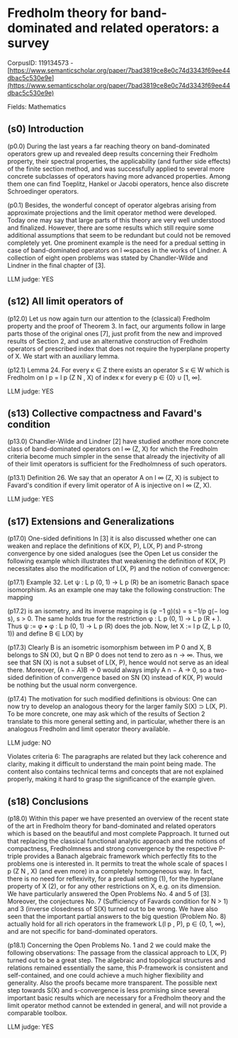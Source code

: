 # Fredholm theory for band-dominated and related operators: a survey

CorpusID: 119134573 - [https://www.semanticscholar.org/paper/7bad3819ce8e0c74d3343f69ee44dbac5c530e9e](https://www.semanticscholar.org/paper/7bad3819ce8e0c74d3343f69ee44dbac5c530e9e)

Fields: Mathematics

## (s0) Introduction
(p0.0) During the last years a far reaching theory on band-dominated operators grew up and revealed deep results concerning their Fredholm property, their spectral properties, the applicability (and further side effects) of the finite section method, and was successfully applied to several more concrete subclasses of operators having more advanced properties. Among them one can find Toeplitz, Hankel or Jacobi operators, hence also discrete Schroedinger operators.

(p0.1) Besides, the wonderful concept of operator algebras arising from approximate projections and the limit operator method were developed. Today one may say that large parts of this theory are very well understood and finalized. However, there are some results which still require some additional assumptions that seem to be redundant but could not be removed completely yet. One prominent example is the need for a predual setting in case of band-dominated operators on l ∞spaces in the works of Lindner. A collection of eight open problems was stated by Chandler-Wilde and Lindner in the final chapter of [3].

LLM judge: YES

## (s12) All limit operators of
(p12.0) Let us now again turn our attention to the (classical) Fredholm property and the proof of Theorem 3. In fact, our arguments follow in large parts those of the original ones [7], just profit from the new and improved results of Section 2, and use an alternative construction of Fredholm operators of prescribed index that does not require the hyperplane property of X. We start with an auxiliary lemma.

(p12.1) Lemma 24. For every κ ∈ Z there exists an operator S κ ∈ W which is Fredholm on l p = l p (Z N , X) of index κ for every p ∈ {0} ∪ [1, ∞].

LLM judge: YES

## (s13) Collective compactness and Favard's condition
(p13.0) Chandler-Wilde and Lindner [2] have studied another more concrete class of band-dominated operators on l ∞ (Z, X) for which the Fredholm criteria become much simpler in the sense that already the injectivity of all of their limit operators is sufficient for the Fredholmness of such operators.

(p13.1) Definition 26. We say that an operator A on l ∞ (Z, X) is subject to Favard's condition if every limit operator of A is injective on l ∞ (Z, X).

LLM judge: YES

## (s17) Extensions and Generalizations
(p17.0) One-sided definitions In [3] it is also discussed whether one can weaken and replace the definitions of K(X, P), L(X, P) and P-strong convergence by one sided analogues (see the Open Let us consider the following example which illustrates that weakening the definition of K(X, P) necessitates also the modification of L(X, P) and the notion of convergence:

(p17.1) Example 32. Let ψ : L p (0, 1) → L p (R) be an isometric Banach space isomorphism. As an example one may take the following construction: The mapping

(p17.2) is an isometry, and its inverse mapping is (φ −1 g)(s) = s −1/p g(− log s), s > 0. The same holds true for the restriction φ : L p (0, 1) → L p (R + ). Thus ψ := φ • φ : L p (0, 1) → L p (R) does the job. Now, let X := l p (Z, L p (0, 1)) and define B ∈ L(X) by

(p17.3) Clearly B is an isometric isomorphism between im P 0 and X, B belongs to SN (X), but Q n BP 0 does not tend to zero as n → ∞. Thus, we see that SN (X) is not a subset of L(X, P), hence would not serve as an ideal there. Moreover, (A n − A)B → 0 would always imply A n − A → 0, so a two-sided definition of convergence based on SN (X) instead of K(X, P) would be nothing but the usual norm convergence.

(p17.4) The motivation for such modified definitions is obvious: One can now try to develop an analogous theory for the larger family S(X) ⊃ L(X, P). To be more concrete, one may ask which of the results of Section 2 translate to this more general setting and, in particular, whether there is an analogous Fredholm and limit operator theory available.

LLM judge: NO

Violates criteria 6: The paragraphs are related but they lack coherence and clarity, making it difficult to understand the main point being made. The content also contains technical terms and concepts that are not explained properly, making it hard to grasp the significance of the example given.

## (s18) Conclusions
(p18.0) Within this paper we have presented an overview of the recent state of the art in Fredholm theory for band-dominated and related operators which is based on the beautiful and most complete Papproach. It turned out that replacing the classical functional analytic approach and the notions of compactness, Fredholmness and strong convergence by the respective P-triple provides a Banach algebraic framework which perfectly fits to the problems one is interested in. It permits to treat the whole scale of spaces l p (Z N , X) (and even more) in a completely homogeneous way. In fact, there is no need for reflexivity, for a predual setting (1), for the hyperplane property of X (2), or for any other restrictions on X, e.g. on its dimension. We have particularly answered the Open Problems No. 4 and 5 of [3]. Moreover, the conjectures No. 7 (Sufficiency of Favards condition for N > 1) and 3 (inverse closedness of S(X) turned out to be wrong. We have also seen that the important partial answers to the big question (Problem No. 8) actually hold for all rich operators in the framework L(l p , P), p ∈ {0, 1, ∞}, and are not specific for band-dominated operators.

(p18.1) Concerning the Open Problems No. 1 and 2 we could make the following observations: The passage from the classical approach to L(X, P) turned out to be a great step. The algebraic and topological structures and relations remained essentially the same, this P-framework is consistent and self-contained, and one could achieve a much higher flexibility and generality. Also the proofs became more transparent. The possible next step towards S(X) and s-convergence is less promising since several important basic results which are necessary for a Fredholm theory and the limit operator method cannot be extended in general, and will not provide a comparable toolbox.

LLM judge: YES


